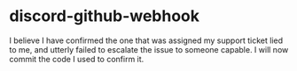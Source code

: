 # discord-github-webhook
I believe I have confirmed the one that was assigned my support ticket lied to me, and utterly failed to escalate the issue to someone capable. I will now commit the code I used to confirm it.
